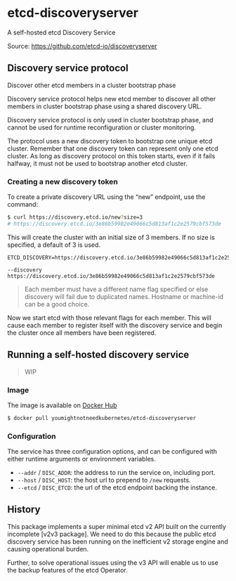 # etcd-discoveryserver
A self-hosted etcd Discovery Service

Source: https://github.com/etcd-io/discoveryserver

## Discovery service protocol

Discover other etcd members in a cluster bootstrap phase

Discovery service protocol helps new etcd member to discover all other members in cluster bootstrap phase using a shared discovery URL.

Discovery service protocol is only used in cluster bootstrap phase, and cannot be used for runtime reconfiguration or cluster monitoring.

The protocol uses a new discovery token to bootstrap one unique etcd cluster. Remember that one discovery token can represent only one etcd cluster. As long as discovery protocol on this token starts, even if it fails halfway, it must not be used to bootstrap another etcd cluster.

### Creating a new discovery token

To create a private discovery URL using the “new” endpoint, use the command:

```sh
$ curl https://discovery.etcd.io/new?size=3
# https://discovery.etcd.io/3e86b59982e49066c5d813af1c2e2579cbf573de
```

This will create the cluster with an initial size of 3 members. If no size is specified, a default of 3 is used.

```
ETCD_DISCOVERY=https://discovery.etcd.io/3e86b59982e49066c5d813af1c2e2579cbf573de
```

```
--discovery https://discovery.etcd.io/3e86b59982e49066c5d813af1c2e2579cbf573de
```

> Each member must have a different name flag specified or else discovery will fail due to duplicated names. Hostname or machine-id can be a good choice.

Now we start etcd with those relevant flags for each member. This will cause each member to register itself with the discovery service and begin the cluster once all members have been registered.

## Running a self-hosted discovery service

> WIP

### Image

The image is available on [Docker Hub](https://hub.docker.com/r/youmightnotneedkubernetes/etcd-discoveryserver)

```sh
$ docker pull youmightnotneedkubernetes/etcd-discoveryserver
```

### Configuration
The service has three configuration options, and can be configured with either runtime arguments or environment variables.

- `--addr` / `DISC_ADDR`: the address to run the service on, including port.
- `--host` / `DISC_HOST`: the host url to prepend to `/new` requests.
- `--etcd` / `DISC_ETCD`: the url of the etcd endpoint backing the instance.

## History
This package implements a super minimal etcd v2 API built on the currently incomplete [v2v3 package]. We need to do this because the public etcd discovery service has been running on the inefficient v2 storage engine and causing operational burden.

Further, to solve operational issues using the v3 API will enable us to use the backup features of the etcd Operator.
